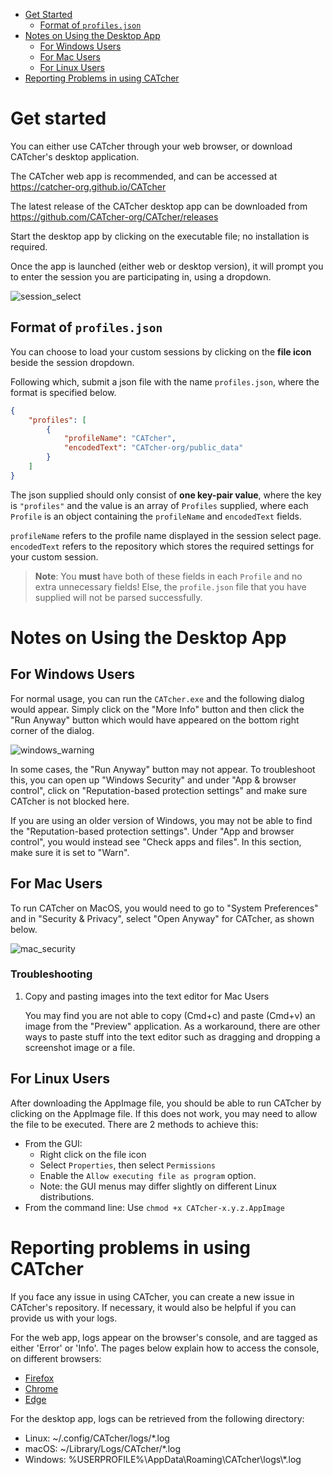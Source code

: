 - [Get Started](#get-started)
  - [Format of `profiles.json`](#format-of-profiles.json)
- [Notes on Using the Desktop App](#notes-on-using-the-desktop-app)
  - [For Windows Users](#for-windows-users)
  - [For Mac Users](#for-mac-users)
  - [For Linux Users](#for-linux-users)
- [Reporting Problems in using CATcher](#reporting-problems-in-using-catcher)


# Get started

You can either use CATcher through your web browser, or download CATcher's desktop application.

The CATcher web app is recommended, and can be
accessed at
https://catcher-org.github.io/CATcher

The latest release of the CATcher desktop app can be downloaded from https://github.com/CATcher-org/CATcher/releases

Start the desktop app by clicking on the executable file; no installation is required.

Once the app is launched (either web or desktop version), it will prompt you to enter the session you are participating in, using a dropdown.

![session_select](https://imgur.com/nBOy7zH.png)

## Format of `profiles.json` 

You can choose to load your custom sessions by clicking on the **file icon** beside the session dropdown. 

Following which, submit a json file with the name `profiles.json`, where the format is specified below.

```json
{
    "profiles": [
        {
            "profileName": "CATcher", 
            "encodedText": "CATcher-org/public_data"
        }
    ]
}
```

The json supplied should only consist of **one key-pair value**, where the key is `"profiles"` and the value is an array of `Profiles` supplied, where each `Profile` is an object containing the `profileName` and `encodedText` fields. 

`profileName` refers to the profile name displayed in the session select page. `encodedText` refers to the repository which stores the required settings for your custom session. 

> **Note**: You **must** have both of these fields in each `Profile` and no extra unnecessary fields! Else, the `profile.json` file that you have supplied will not be parsed successfully. 

# Notes on Using the Desktop App
## For Windows Users
For normal usage, you can run the `CATcher.exe` and the following dialog would appear. Simply click on the "More Info" button and then click the "Run Anyway" button which would have appeared on the bottom right corner of the dialog. 

![windows_warning](https://imgur.com/4p0Yn7s.png)

In some cases, the "Run Anyway" button may not appear. To troubleshoot this, you can open up "Windows Security" and under "App & browser control", click on "Reputation-based protection settings" and make sure CATcher is not blocked here.

If you are using an older version of Windows, you may not be able to find the "Reputation-based protection settings". Under "App and browser control", you would instead see "Check apps and files". In this section, make sure it is set to "Warn".

## For Mac Users
To run CATcher on MacOS, you would need to go to "System Preferences" and in "Security & Privacy", select "Open Anyway" for CATcher, as shown below.

![mac_security](https://imgur.com/INX9Juq.png)

### Troubleshooting
1. Copy and pasting images into the text editor for Mac Users

    You may find you are not able to copy (Cmd+c) and paste (Cmd+v) an image from the "Preview" application. As a workaround, there are other ways to paste stuff into the text editor such as dragging and dropping a screenshot image or a file.

## For Linux Users
After downloading the AppImage file, you should be able to run CATcher by clicking on the
AppImage file.
If this does not work, you may need to allow the file to be executed.
There are 2 methods to achieve this:
- From the GUI:
  - Right click on the file icon
  - Select `Properties`, then select `Permissions`
  - Enable the `Allow executing file as program` option. 
  - Note: the GUI menus may differ slightly on different Linux distributions.
- From the command line: Use `chmod +x CATcher-x.y.z.AppImage`

# Reporting problems in using CATcher
If you face any issue in using CATcher, you can create a new issue in CATcher's repository. If necessary, it would also be helpful if you can provide us with your logs. 

For the web app, logs appear on the browser's console, and are tagged as either 'Error' or 'Info'.
The pages below explain how to access the console, on different browsers:
- [Firefox](https://developer.mozilla.org/en-US/docs/Tools/Web_Console)
- [Chrome](https://developers.google.com/web/tools/chrome-devtools/open#console)
- [Edge](https://docs.microsoft.com/en-us/microsoft-edge/devtools-guide-chromium/open/?tabs=cmd-Windows#open-the-console-panel)

For the desktop app, logs can be retrieved from the following directory:
- Linux: ~/.config/CATcher/logs/*.log
- macOS: ~/Library/Logs/CATcher/*.log
- Windows: %USERPROFILE%\AppData\Roaming\CATcher\logs\\*.log
